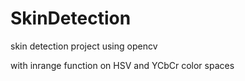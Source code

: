 # SkinDetection
skin detection project using opencv 

with inrange function on HSV and YCbCr color spaces
